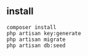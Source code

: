 ## install

```
composer install
php artisan key:generate
php artisan migrate
php artisan db:seed
```
